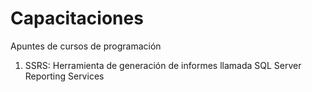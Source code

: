 # Capacitaciones
Apuntes de cursos de programación

1. SSRS: Herramienta de generación de informes llamada SQL Server Reporting Services

